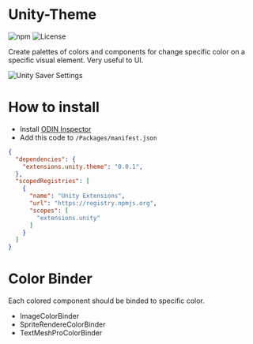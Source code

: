 # Unity-Theme
![npm](https://img.shields.io/npm/v/extensions.unity.theme) ![License](https://img.shields.io/github/license/IvanMurzak/Unity-Theme)

Create palettes of colors and components for change specific color on a specific visual element. Very useful to UI.

![Unity Saver Settings](https://imgur.com/0RQeUQg.gif)

# How to install
- Install [ODIN Inspector](https://odininspector.com/)
- Add this code to <code>/Packages/manifest.json</code>
```json
{
  "dependencies": {
    "extensions.unity.theme": "0.0.1",
  },
  "scopedRegistries": [
    {
      "name": "Unity Extensions",
      "url": "https://registry.npmjs.org",
      "scopes": [
        "extensions.unity"
      ]
    }
  ]
}
```

# Color Binder
Each colored component should be binded to specific color.

- ImageColorBinder
- SpriteRendereColorBinder
- TextMeshProColorBinder
